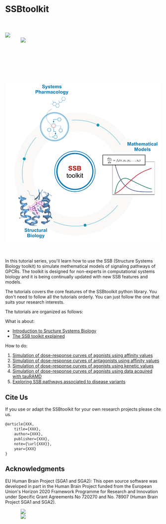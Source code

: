 # SSBtoolkit

<div style="padding-bottom:50px">
<img src="https://res.cloudinary.com/djz27k5hg/image/upload/v1637335206/logos/Logo_des_Forschungszentrums_J_C3_BClich_seit_2018_hcliq4.svg" width=250 align='left' style="margin-top:40px"/>
<img src="https://res.cloudinary.com/djz27k5hg/image/upload/v1637657234/logos/HBP_horizontal_logo_qtcyzn.png" width="300" align='left' style="margin-left:50px;">
</div>  
<br>
<br><br><br><br><br>
<br><br>
<p align="center"> 
  <img src="./docs/img/SSB_img.png" alt='SSB_img' width="500" >
</p>
<br><br>
In this tutorial series, you'll learn how to use the SSB (Structure Systems Biology toolkit) to simulate methematical models of signaling pathways of GPCRs.
The toolkit is designed for non-experts in computational systems biology and it is being continually updated with new SSB features and models.

The tutorials covers the core features of the SSBtoolkit python library. You don't need to follow all the tutorials orderly. You can just follow the one that suits your research interests. 

The tutorials are organized as follows:

What is about:
* [Introduction to Sructure Systems Biology ](/docs/structure_systems_biology.md)
* [The SSB toolkit explained](/docs/ssb_toolkit.md)


How to do:

1. [Simulation of dose-response curves of agonists using affinity values](SSBtoolkit-Tutorial1.ipynb) 
2. [Simulation of dose-response curves of antagonists using affinity values](SSBtoolkit-Tutorial2.ipynb)
3. [Simulation of dose-response curves of agonists using kenetic values](SSBtoolkit-Tutorial3A.ipynb)
4. [Simulation of dose-response curves of agonists using data acquired with tauRAMD](SSBtoolkit-Tutorial3B-tauRAMD.ipynb)
5. [Exploring SSB pathways associated to disease variants](SSBtoolkit-Tutorial4-OXTR.ipynb)




## Cite Us
If you use or adapt the SSBtoolkit for your own research projects please cite us.

```
@article{XXX,
    title={XXX},
    author={XXX},
    publisher={XXX},
    note={\url{XXX}},
    year={XXX}
}
```

## Acknowledgments

EU Human Brain Project (SGA1 and SGA2): This open source software was developed in part in the Human Brain Project funded from the European Union's Horizon 2020 Framework Programme for Research and Innovation under Specific Grant Agreements No 720270 and No. 78907 (Human Brain Project SGA1 and SGA2).

<div style="padding-bottom:50px">
<img src="https://res.cloudinary.com/djz27k5hg/image/upload/v1637657234/logos/HBP_horizontal_logo_qtcyzn.png" width="300" align='left' style="margin-left:50px">
    <img src="https://res.cloudinary.com/djz27k5hg/image/upload/v1642677502/logos/COFUNDED_EU_j2ktlp.jpg" width="300" align='left' style="margin-left:50px">
</div>  